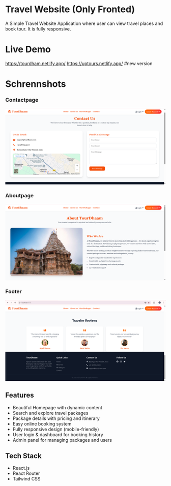 # Travel Website (Only Fronted)

A Simple Travel Website Application where user can view travel places and book tour.
It is fully responsive.

# Live Demo
https://tourdham.netlify.app/
https://uptours.netlify.app/ #new version

# Schrennshots

### Contactpage

![Contactpage Screenshot](./src/assets/Screenshots/Contact.png)

### Aboutpage

![Aboutuspage Screenshot](./src/assets/Screenshots/AboutUs.png)

### Footer

![Footerpage Screenshot](./src/assets/Screenshots/Footer.png)

## Features

- Beautiful Homepage with dynamic content
- Search and explore travel packages
- Package details with pricing and itinerary
- Easy online booking system
- Fully responsive design (mobile-friendly)
- User login & dashboard for booking history
- Admin panel for managing packages and users

## Tech Stack

- React.js
- React Router
- Tailwind CSS

